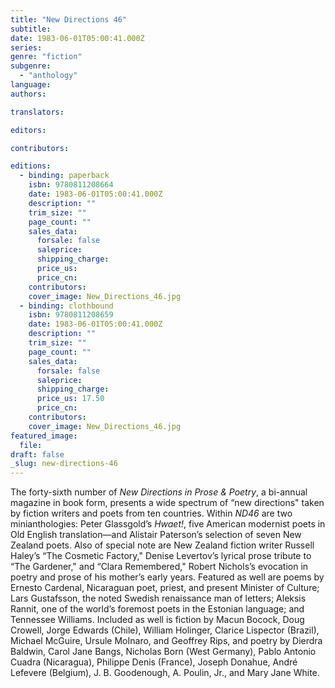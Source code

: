 ```yaml
---
title: "New Directions 46"
subtitle:
date: 1983-06-01T05:00:41.000Z
series:
genre: "fiction"
subgenre:
  - "anthology"
language:
authors:

translators:

editors:

contributors:

editions:
  - binding: paperback
    isbn: 9780811208664
    date: 1983-06-01T05:00:41.000Z
    description: ""
    trim_size: ""
    page_count: ""
    sales_data:
      forsale: false
      saleprice:
      shipping_charge:
      price_us:
      price_cn:
    contributors:
    cover_image: New_Directions_46.jpg
  - binding: clothbound
    isbn: 9780811208659
    date: 1983-06-01T05:00:41.000Z
    description: ""
    trim_size: ""
    page_count: ""
    sales_data:
      forsale: false
      saleprice:
      shipping_charge:
      price_us: 17.50
      price_cn:
    contributors:
    cover_image: New_Directions_46.jpg
featured_image:
  file:
draft: false
_slug: new-directions-46
---
```


The forty-sixth number of _New Directions in Prose & Poetry_, a bi-annual magazine in book form, presents a wide spectrum of “new directions" taken by fiction writers and poets from ten countries. Within _ND46_ are two minianthologies: Peter Glassgold’s _Hwaet!_, five American modernist poets in Old English translation––and Alistair Paterson’s selection of seven New Zealand poets. Also of special note are New Zealand fiction writer Russell Haley’s “The Cosmetic Factory," Denise Levertov’s lyrical prose tribute to “The Gardener," and “Clara Remembered," Robert Nichols’s evocation in poetry and prose of his mother’s early years. Featured as well are poems by Ernesto Cardenal, Nicaraguan poet, priest, and present Minister of Culture; Lars Gustafsson, the noted Swedish renaissance man of letters; Aleksis Rannit, one of the world’s foremost poets in the Estonian language; and Tennessee Williams. Included as well is fiction by Macun Bocock, Doug Crowell, Jorge Edwards (Chile), William Holinger, Clarice Lispector (Brazil), Michael McGuire, Ursule MoInaro, and Geoffrey Rips, and poetry by Dierdra Baldwin, Carol Jane Bangs, Nicholas Born (West Germany), Pablo Antonio Cuadra (Nicaragua), Philippe Denis (France), Joseph Donahue, André Lefevere (Belgium), J. B. Goodenough, A. Poulin, Jr., and Mary Jane White.


